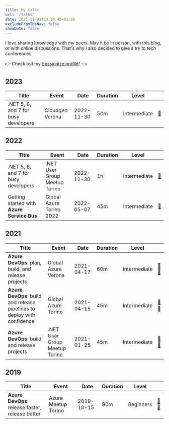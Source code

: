 ```yaml
---
title: My talks
url: "/talks"
date: 2021-11-01T13:18:45+01:00
excludeFromTopNav: false
showDate: false
---
```


I love sharing knowledge with my peers. May it be in person, with this blog, or with online discussions.
That's why I also decided to give a try to tech conferences.

👉 Check out my [Sessionize profile](https://sessionize.com/davide-bellone/)! 👈

## 2023

| Title                                | Event           | Date       | Duration | Level        |                                                |
| ------------------------------------ | --------------- | ---------- | -------- | ------------ | ---------------------------------------------- |
| .NET 5, 6, and 7 for busy developers | Cloudgen Verona | 2022-11-30 | 50m      | Intermediate | [🔗](https://cloudgen.it/agenda-codegen-2023/) |

## 2022

| Title                                      | Event                         | Date       | Duration | Level        |                                                                            |
| ------------------------------------------ | ----------------------------- | ---------- | -------- | ------------ | -------------------------------------------------------------------------- |
| .NET 5, 6, and 7 for busy developers       | .NET User Group Meetup Torino | 2022-11-30 | 1h       | Intermediate | [🔗](https://www.meetup.com/it-IT/torino-net-user-group/events/290017416/) |
| Getting started with **Azure Service Bus** | Global Azure Torino 2022      | 2022-05-07 | 45m      | Intermediate | [🔗](https://globalazuretorino.welol.it/)                                  |

## 2021

| Title                                                                   | Event                         | Date       | Duration | Level        |                                                                                                            |
| ----------------------------------------------------------------------- | ----------------------------- | ---------- | -------- | ------------ | ---------------------------------------------------------------------------------------------------------- |
| **Azure DevOps**: plan, build, and release projects                     | Global Azure Verona           | 2021-04-17 | 60m      | Intermediate | [🎥](https://www.youtube.com/watch?v=HX1OVbPNR_I) [🔗](https://global-azure-2021.azurewebsites.net/agenda) |
| **Azure DevOps**: build and release pipelines to deploy with confidence | Global Azure Torino           | 2021-04-15 | 45m      | Intermediate | [🎥](https://youtu.be/QSm3zTCeOFo?t=5125) [🔗](https://globalazuretorino.welol.it/speakers-2021/)          |
| **Azure DevOps**: build and release projects                            | .NET User Group Meetup Torino | 2021-01-25 | 45m      | Intermediate | [🎥](https://www.youtube.com/watch?v=cszxbDQ7hfs) [🔗](https://community.codemotion.com/torino-.net)       |

## 2019

| Title                                            | Event               | Date       | Duration | Level     |                                                                                                                    |
| ------------------------------------------------ | ------------------- | ---------- | -------- | --------- | ------------------------------------------------------------------------------------------------------------------ |
| **Azure DevOps**: release faster, release better | Azure Meetup Torino | 2019-10-15 | 90m      | Beginners | [🎥](https://www.youtube.com/watch?v=hSCwzEm4M1A) [🔗](https://www.meetup.com/it-IT/Meetup-Microsoft-Azure-Torino) |


<script type="text/javascript" src="https://sessionize.com/api/speaker/sessions/663ad0ce-b9ce-48f5-8d11-a7bab1a6f946/0x0x488a99x"></script>
